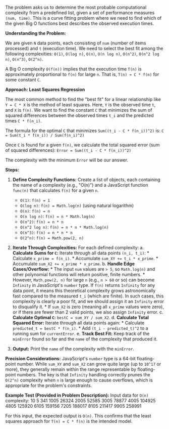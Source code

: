 The problem asks us to determine the most probable computational complexity from a predefined list, given a set of performance measures `(num, time)`. This is a curve fitting problem where we need to find which of the given Big O functions best describes the observed execution times.

**Understanding the Problem:**

We are given `N` data points, each consisting of `num` (number of items processed) and `t` (execution time). We need to select the best fit among the following complexities:
`O(1)`, `O(log n)`, `O(n)`, `O(n log n)`, `O(n^2)`, `O(n^2 log n)`, `O(n^3)`, `O(2^n)`.

A Big O complexity `O(f(n))` implies that the execution time `T(n)` is approximately proportional to `f(n)` for large `n`. That is, `T(n) ≈ C * f(n)` for some constant `C`.

**Approach: Least Squares Regression**

The most common method to find the "best fit" for a linear relationship like `Y = C * X` is the method of least squares. Here, `Y` is the observed time `t`, and `X` is `f(n)`. We want to find the constant `C` that minimizes the sum of squared differences between the observed times `t_i` and the predicted times `C * f(n_i)`.

The formula for the optimal `C` that minimizes `Sum((t_i - C * f(n_i))^2)` is:
`C = Sum(t_i * f(n_i)) / Sum(f(n_i)^2)`

Once `C` is found for a given `f(n)`, we calculate the total squared error (sum of squared differences):
`Error = Sum((t_i - C * f(n_i))^2)`

The complexity with the minimum `Error` will be our answer.

**Steps:**

1.  **Define Complexity Functions:** Create a list of objects, each containing the name of a complexity (e.g., "O(n)") and a JavaScript function `func(n)` that calculates `f(n)` for a given `n`.
    *   `O(1)`: `f(n) = 1`
    *   `O(log n)`: `f(n) = Math.log(n)` (using natural logarithm)
    *   `O(n)`: `f(n) = n`
    *   `O(n log n)`: `f(n) = n * Math.log(n)`
    *   `O(n^2)`: `f(n) = n * n`
    *   `O(n^2 log n)`: `f(n) = n * n * Math.log(n)`
    *   `O(n^3)`: `f(n) = n * n * n`
    *   `O(2^n)`: `f(n) = Math.pow(2, n)`

2.  **Iterate Through Complexities:** For each defined complexity:
    a.  **Calculate Sums for `C`:** Iterate through all data points `(n_i, t_i)`:
        *   Calculate `x_prime = f(n_i)`.
        *   Accumulate `sum_XY += t_i * x_prime`.
        *   Accumulate `sum_X2 += x_prime * x_prime`.
    b.  **Handle Edge Cases/Overflow:**
        *   The input `num` values are `> 5`, so `Math.log(n)` and other polynomial functions will return positive, finite numbers.
        *   However, `Math.pow(2, n)` for large `n` (e.g., `n > 60` or so) can become `Infinity` in JavaScript's `number` type. If `f(n)` returns `Infinity` for any data point, it means this theoretical complexity grows astronomically fast compared to the measured `t_i` (which are finite). In such cases, this complexity is clearly a poor fit, and we should assign it an `Infinity` error to disqualify it.
        *   If `sum_X2` is zero (meaning all `x_prime` values were zero), or if there are fewer than 2 valid points, we also assign `Infinity` error.
    c.  **Calculate Optimal `C`:** `bestC = sum_XY / sum_X2`.
    d.  **Calculate Total Squared Error:** Iterate through all data points again:
        *   Calculate `predicted_t = bestC * f(n_i)`.
        *   Add `(t_i - predicted_t)^2` to a running sum for `currentError`.
    e.  **Track Best Fit:** Keep track of the `minError` found so far and the `name` of the complexity that produced it.

3.  **Output:** Print the `name` of the complexity with the `minError`.

**Precision Considerations:**
JavaScript's `number` type is a 64-bit floating-point number. While `sum_XY` and `sum_X2` can grow quite large (up to `10^17` or more), they generally remain within the range representable by floating-point numbers. The key is that `Infinity` handling correctly prunes the `O(2^n)` complexity when `n` is large enough to cause overflows, which is appropriate for the problem's constraints.

**Example Test (Provided in Problem Description):**
Input data for `O(n)` complexity:
10
5 341
1005 26324
2005 52585
3005 78877
4005 104925
4805 125920
6105 159156
7205 188017
8105 211417
9905 258991

For this input, the expected output is `O(n)`. This confirms that the least squares approach for `T(n) = C * f(n)` is the intended model.